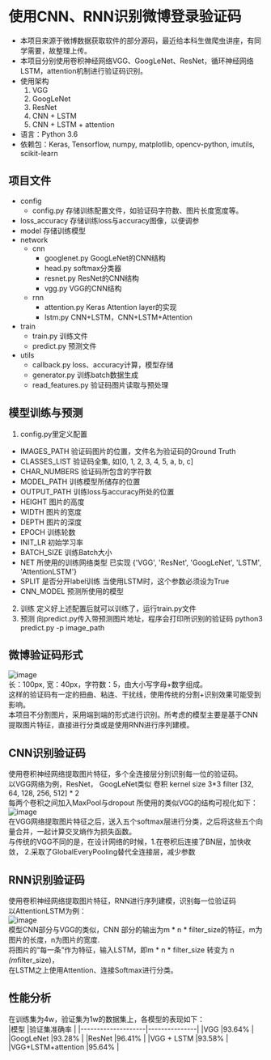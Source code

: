 # 使用CNN、RNN识别微博登录验证码
- 本项目来源于微博数据获取软件的部分源码，最近给本科生做爬虫讲座，有同学需要，故整理上传。
- 本项目分别使用卷积神经网络VGG、GoogLeNet、ResNet，循环神经网络LSTM，attention机制进行验证码识别。
- 使用架构 
  1. VGG
  2. GoogLeNet
  3. ResNet
  4. CNN + LSTM
  5. CNN + LSTM + attention
- 语言：Python 3.6
- 依赖包：Keras, Tensorflow, numpy, matplotlib, opencv-python, imutils, scikit-learn

## 项目文件
- config
  - config.py 存储训练配置文件，如验证码字符数、图片长度宽度等。
- loss_accuracy 存储训练loss与accuracy图像，以便调参
- model 存储训练模型
- network
  - cnn
    - googlenet.py GoogLeNet的CNN结构
    - head.py softmax分类器
    - resnet.py ResNet的CNN结构
    - vgg.py VGG的CNN结构
  - rnn
    - attention.py Keras Attention layer的实现
    - lstm.py CNN+LSTM，CNN+LSTM+Attention
- train
   - train.py 训练文件
   - predict.py 预测文件
- utils
  - callback.py loss、accuracy计算，模型存储
  - generator.py 训练batch数据生成
  - read_features.py 验证码图片读取与预处理
## 模型训练与预测
1. config.py里定义配置
  - IMAGES_PATH 验证码图片的位置，文件名为验证码的Ground Truth
  - CLASSES_LIST 验证码全集, 如[0, 1, 2, 3, 4, 5, a, b, c]
  - CHAR_NUMBERS 验证码所包含的字符数
  - MODEL_PATH 训练模型所储存的位置
  - OUTPUT_PATH 训练loss与accuracy所处的位置
  - HEIGHT 图片的高度
  - WIDTH 图片的宽度
  - DEPTH 图片的深度
  - EPOCH 训练轮数
  - INIT_LR 初始学习率
  - BATCH_SIZE 训练Batch大小
  - NET 所使用的训练网络类型 已实现 {'VGG', 'ResNet', 'GoogLeNet', 'LSTM', 'AttentionLSTM'}
  - SPLIT 是否分开label训练 当使用LSTM时，这个参数必须设为True
  - CNN_MODEL 预测所使用的模型
2. 训练
  定义好上述配置后就可以训练了，运行train.py文件
3. 预测
  向predict.py传入带预测图片地址，程序会打印所识别的验证码
  python3 predict.py -p image_path



## 微博验证码形式
![image](https://github.com/xukunxkxk/WeiboCaptchaRecognize/raw/master/model/6pAVy.jpg)  
长：100px, 宽：40px，字符数：5，由大小写字母+数字组成。  
这样的验证码有一定的扭曲、粘连、干扰线，使用传统的分割+识别效果可能受到影响。  
本项目不分割图片，采用端到端的形式进行识别。所考虑的模型主要是基于CNN提取图片特征，直接进行分类或是使用RNN进行序列建模。

## CNN识别验证码
使用卷积神经网络提取图片特征，多个全连接层分别识别每一位的验证码。  
以VGG网络为例，ResNet， GoogLeNet类似
卷积 kernel size 3*3 filter [32, 64, 128, 256, 512] * 2  
每两个卷积之间加入MaxPool与dropout
所使用的类似VGG的结构可视化如下：  
![image](https://github.com/xukunxkxk/WeiboCaptchaRecognize/raw/master/model/VGG.png)  
在VGG网络提取图片特征之后，送入五个softmax层进行分类，之后将这些五个向量合并，一起计算交叉熵作为损失函数。  
与传统的VGG不同的是，在设计网络的时候，1.在卷积后连接了BN层，加快收敛， 2.采取了GlobalEveryPooling替代全连接层，减少参数  

## RNN识别验证码
使用卷积神经网络提取图片特征，RNN进行序列建模，识别每一位验证码  
以AttentionLSTM为例：  
![image](https://github.com/xukunxkxk/WeiboCaptchaRecognize/raw/master/model/AttentionLSTM.png)  
模型CNN部分与VGG的类似，CNN 部分的输出为m * n * filter_size的特征，m为图片的长度，n为图片的宽度.  
将图片的“每一条”作为特征，输入LSTM，即m * n * filter_size 转变为  n *(m*filter_size)，  
在LSTM之上使用Attention、连接Softmax进行分类。  

## 性能分析
在训练集为4w，验证集为1w的数据集上，各模型的表现如下：  
|模型                |验证集准确率    |
|--------------------|---------------|
|VGG                 |93.64%         |
|GoogLeNet           |93.28%         |
|ResNet              |96.41%         |
|VGG + LSTM          |93.58%         |
|VGG+LSTM+attention  |95.64%         |
